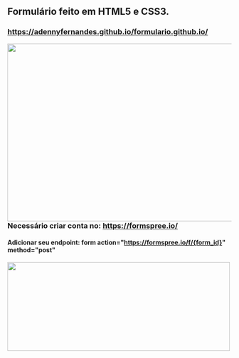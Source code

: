 ## Formulário feito em HTML5 e CSS3.
### https://adennyfernandes.github.io/formulario.github.io/

<p><img src="https://github.com/AdennyFernandes/formulario.github.io/blob/0adab47c4a648c7366de1bdad3fe84a42d9f3794/layoutform.png" width="600" height="400" align="left"><br>

### Necessário criar conta no: https://formspree.io/<br>

#### Adicionar seu endpoint: form action="https://formspree.io/f/{form_id}" method="post"<br>


<p><img src="https://github.com/AdennyFernandes/formulario.github.io/blob/b184c0ef7ae60ba239d148eff685b0ede1200f8e/form.png" width="500" height="200" align="left">



